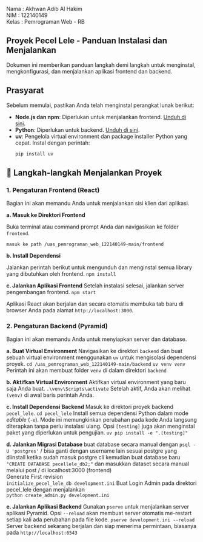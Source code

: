 Nama : Akhwan Adib Al Hakim  
NIM : 122140149  
Kelas : Pemrograman Web - RB  

## Proyek Pecel Lele - Panduan Instalasi dan Menjalankan

Dokumen ini memberikan panduan langkah demi langkah untuk menginstal, mengkonfigurasi, dan menjalankan aplikasi frontend dan backend.

## Prasyarat

Sebelum memulai, pastikan Anda telah menginstal perangkat lunak berikut:

* **Node.js dan npm**: Diperlukan untuk menjalankan frontend. [Unduh di sini](https://nodejs.org/).
* **Python**: Diperlukan untuk backend. [Unduh di sini](https://www.python.org/).
* **uv**: Pengelola virtual environment dan package installer Python yang cepat. Instal dengan perintah:
    ```sh
    pip install uv
    ```

## 🚀 Langkah-langkah Menjalankan Proyek

### 1. Pengaturan Frontend (React)

Bagian ini akan memandu Anda untuk menjalankan sisi klien dari aplikasi.

**a. Masuk ke Direktori Frontend**

Buka terminal atau command prompt Anda dan navigasikan ke folder `frontend`.

`` masuk ke path /uas_pemrograman_web_122140149-main/frontend ``

**b. Install Dependensi**

Jalankan perintah berikut untuk mengunduh dan menginstal semua library yang dibutuhkan oleh frontend.
`` npm install ``

**c. Jalankan Aplikasi Frontend**
Setelah instalasi selesai, jalankan server pengembangan frontend.
``npm start``

Aplikasi React akan berjalan dan secara otomatis membuka tab baru di browser Anda pada alamat `http://localhost:3000`.

### 2. Pengaturan Backend (Pyramid)

Bagian ini akan memandu Anda untuk menyiapkan server dan database.

**a. Buat Virtual Environment**
Navigasikan ke direktori `backend` dan buat sebuah virtual environment menggunakan `uv` untuk mengisolasi dependensi proyek.
``cd /uas_pemrograman_web_122140149-main/backend`` 
``uv venv venv`` Perintah ini akan membuat folder `venv` di dalam direktori `backend`

**b. Aktifkan Virtual Environment**
Aktifkan virtual environment yang baru saja Anda buat.
``.\venv\Scripts\activate``
Setelah aktif, Anda akan melihat `(venv)` di awal baris perintah Anda.

**c. Install Dependensi Backend**
Masuk ke direktori proyek backend `pecel_lele`.
``cd pecel_lele``
Install semua dependensi Python dalam mode _editable_ (`-e`). Mode ini memungkinkan perubahan pada kode Anda langsung diterapkan tanpa perlu instalasi ulang. Opsi `[testing]` juga akan menginstal paket yang diperlukan untuk pengujian.
``uv pip install -e ".[testing]"``

**d. Jalankan Migrasi Database**
buat database secara manual dengan ``psql -U 'postgres'`` / bisa ganti dengan username lain sesuai postgre yang diinstall
ketika sudah masuk postgre cli kemudian buat database baru ``"CREATE DATABASE pecellele_db2;"`` dan masukkan dataset secara manual melalui post / di localhost:3000 (frontend)  
Generate First revision  
``initialize_pecel_lele_db development.ini``
Buat Login Admin pada direktori pecel_lele dengan menjalankan  
``python create_admin.py development.ini``

**e. Jalankan Aplikasi Backend**
Gunakan `pserve` untuk menjalankan server aplikasi Pyramid. Opsi `--reload` akan membuat server otomatis me-restart setiap kali ada perubahan pada file kode.
``pserve development.ini --reload``
Server backend sekarang berjalan dan siap menerima permintaan, biasanya pada `http://localhost:6543`
